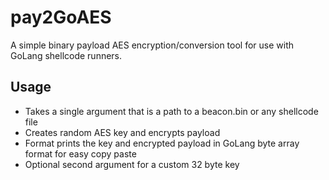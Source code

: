 # pay2GoAES

A simple binary payload AES encryption/conversion tool for use with GoLang shellcode runners.

## Usage

- Takes a single argument that is a path to a beacon.bin or any shellcode file 
- Creates random AES key and encrypts payload
- Format prints the key and encrypted payload in GoLang byte array format for easy copy paste
- Optional second argument for a custom 32 byte key
